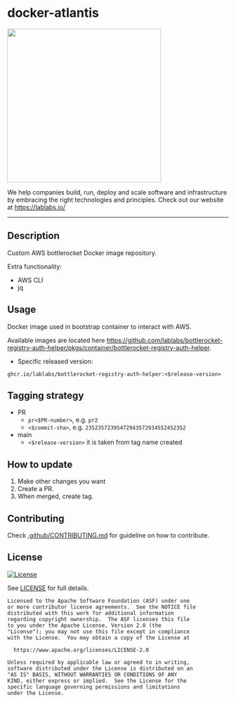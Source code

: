 # docker-atlantis
[<img src="https://lablabs.io/static/ll-logo.png" width=350px>](https://lablabs.io/)

We help companies build, run, deploy and scale software and infrastructure by embracing the right technologies and principles. Check out our website at <https://lablabs.io/>

---

## Description
Custom AWS bottlerocket Docker image repository.

Extra functionality:
- AWS CLI
- jq

## Usage
Docker image used in bootstrap container to interact with AWS.

Available images are located here https://github.com/lablabs/bottlerocket-registry-auth-helper/pkgs/container/bottlerocket-registry-auth-helper.
- Specific released version:
```shell
ghcr.io/lablabs/bottlerocket-registry-auth-helper:<$release-version>
```

## Tagging strategy
- PR
  - `pr<$PR-number>`, e.g. `pr2`
  - `<$commit-sha>`, e.g. `23523572395472943572934552452352`
- main
  - `<$release-version>` it is taken from tag name created

## How to update
1. Make other changes you want
2. Create a PR.
3. When merged, create tag.

## Contributing
Check [.github/CONTRIBUTING.md](.github/CONTRIBUTING.md) for guideline on how to contribute.

## License

[![License](https://img.shields.io/badge/License-Apache%202.0-blue.svg)](https://opensource.org/licenses/Apache-2.0)

See [LICENSE](LICENSE) for full details.

    Licensed to the Apache Software Foundation (ASF) under one
    or more contributor license agreements.  See the NOTICE file
    distributed with this work for additional information
    regarding copyright ownership.  The ASF licenses this file
    to you under the Apache License, Version 2.0 (the
    "License"); you may not use this file except in compliance
    with the License.  You may obtain a copy of the License at

      https://www.apache.org/licenses/LICENSE-2.0

    Unless required by applicable law or agreed to in writing,
    software distributed under the License is distributed on an
    "AS IS" BASIS, WITHOUT WARRANTIES OR CONDITIONS OF ANY
    KIND, either express or implied.  See the License for the
    specific language governing permissions and limitations
    under the License.
